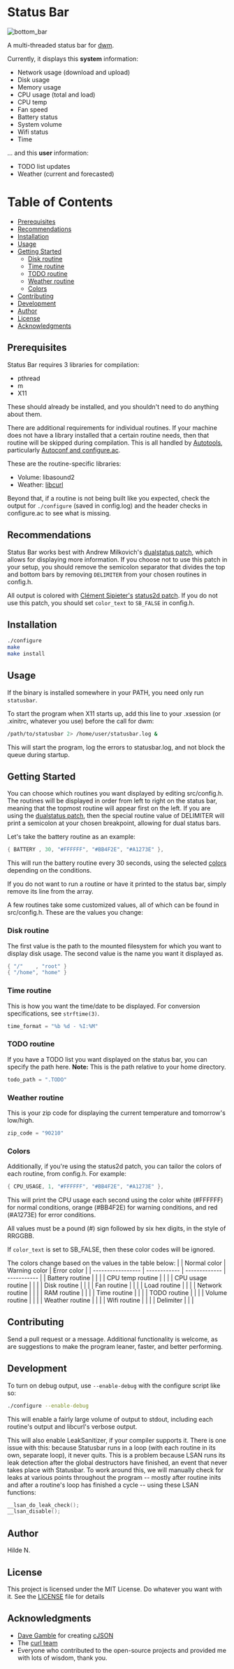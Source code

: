 # Status Bar

![bottom_bar](images/bottom_bar.png "Example Output")

A multi-threaded status bar for [dwm](https://dwm.suckless.org/).

Currently, it displays this __system__ information:
* Network usage (download and upload)
* Disk usage
* Memory usage
* CPU usage (total and load)
* CPU temp
* Fan speed
* Battery status
* System volume
* Wifi status
* Time

... and this __user__ information:
* TODO list updates
* Weather (current and forecasted)


# Table of Contents #
* [Prerequisites](#prerequisites)
* [Recommendations](#recommendations)
* [Installation](#installation)
* [Usage](#usage)
* [Getting Started](#getting-started)
	* [Disk routine](#disk-routine)
	* [Time routine](#time-routine)
	* [TODO routine](#todo-routine)
	* [Weather routine](#weather-routine)
	* [Colors](#colors)
* [Contributing](#contributing)
* [Development](#development)
* [Author](#author)
* [License](#license)
* [Acknowledgments](#acknowledgments)


## Prerequisites ##
Status Bar requires 3 libraries for compilation:
* pthread
* m
* X11

These should already be installed, and you shouldn't need to do anything about them.

There are additional requirements for individual routines. If your machine does not have a library installed that
a certain routine needs, then that routine will be skipped during compilation. This is all handled by
[Autotools](https://www.gnu.org/software/automake/manual/html_node/Autotools-Introduction.html),
particularly [Autoconf and configure.ac](https://www.gnu.org/software/autoconf/autoconf.html).

These are the routine-specific libraries:
* Volume: libasound2
* Weather: [libcurl](https://curl.haxx.se/libcurl/)

Beyond that, if a routine is not being built like you expected, check the output for `./configure` (saved in config.log)
and the header checks in configure.ac to see what is missing.


## Recommendations ##
Status Bar works best with Andrew Milkovich's [dualstatus patch](https://dwm.suckless.org/patches/dualstatus/), which
allows for displaying more information. If you choose not to use this patch in your setup, you should remove the
semicolon separator that divides the top and bottom bars by removing `DELIMITER` from your chosen routines in config.h.

All output is colored with [Clément Sipieter's](https://github.com/sipi) [status2d patch](https://dwm.suckless.org/patches/status2d/).
If you do not use this patch, you should set `color_text` to `SB_FALSE` in config.h.


## Installation ##
```sh
./configure
make
make install
```


## Usage ##
If the binary is installed somewhere in your PATH, you need only run `statusbar`.

To start the program when X11 starts up, add this line to your .xsession (or .xinitrc, whatever you use)
before the call for dwm:
```sh
/path/to/statusbar 2> /home/user/statusbar.log &
```
This will start the program, log the errors to statusbar.log, and not block the queue during startup.


## Getting Started ##
You can choose which routines you want displayed by editing src/config.h. The routines will be displayed in order
from left to right on the status bar, meaning that the topmost routine will appear first on the left. If you are
using the [dualstatus patch](#recommendations), then the special routine value of DELIMITER will print a semicolon
at your chosen breakpoint, allowing for dual status bars.

Let's take the battery routine as an example:
```c
{ BATTERY , 30, "#FFFFFF", "#BB4F2E", "#A1273E" },
```
This will run the battery routine every 30 seconds, using the selected [colors](#colors) depending on the conditions.

If you do not want to run a routine or have it printed to the status bar, simply remove its line from the array.

A few routines take some customized values, all of which can be found in src/config.h. These are the values you change:

### Disk routine ###
The first value is the path to the mounted filesystem for which you want to display disk usage.
The second value is the name you want it displayed as.
```c
{ "/"    , "root" }
{ "/home", "home" }
```

### Time routine ###
This is how you want the time/date to be displayed. For conversion specifications, see `strftime(3)`.
```c
time_format = "%b %d - %I:%M"
```

### TODO routine ###
If you have a TODO list you want displayed on the status bar, you can specify the path here.
__Note:__ This is the path relative to your home directory.
```c
todo_path = ".TODO"
```

### Weather routine ###
This is your zip code for displaying the current temperature and tomorrow's low/high.
```c
zip_code = "90210"
```

### Colors ###
Additionally, if you're using the status2d patch, you can tailor the colors of each routine, from config.h.
For example:
```c
{ CPU_USAGE, 1, "#FFFFFF", "#BB4F2E", "#A1273E" },
```
This will print the CPU usage each second using the color white (#FFFFFF) for normal conditions,
orange (#BB4F2E) for warning conditions, and red (#A1273E) for error conditions.

All values must be a pound (#) sign followed by six hex digits, in the style of RRGGBB.

If `color_text` is set to SB_FALSE, then these color codes will be ignored.

The colors change based on the values in the table below:
|                   | Normal color | Warning color | Error color |
| ----------------- | ------------ | ------------- | ----------- |
| Battery routine   |              |               |
| CPU temp routine  |              |               |
| CPU usage routine |              |               |
| Disk routine      |              |               |
| Fan routine       |              |               |
| Load routine      |              |               |
| Network routine   |              |               |
| RAM routine       |              |               |
| Time routine      |              |               |
| TODO routine      |              |               |
| Volume routine    |              |               |
| Weather routine   |              |               |
| Wifi routine      |              |               |
| Delimiter         |              |               |


## Contributing ##
Send a pull request or a message. Additional functionality is welcome, as are suggestions to make the program leaner,
faster, and better performing.


## Development ##
To turn on debug output, use `--enable-debug` with the configure script like so:
```sh
./configure --enable-debug
```
This will enable a fairly large volume of output to stdout, including each routine's output and libcurl's verbose
output.

This will also enable LeakSanitizer, if your compiler supports it. There is one issue with this: because Statusbar runs
in a loop (with each routine in its own, separate loop), it never quits. This is a problem because LSAN runs its leak
detection after the global destructors have finished, an event that never takes place with Statusbar. To work around
this, we will manually check for leaks at various points throughout the program -- mostly after routine inits and after
a routine's loop has finished a cycle -- using these LSAN functions:
```c
__lsan_do_leak_check();
__lsan_disable();
```


## Author ##
Hilde N.


## License ##
This project is licensed under the MIT License. Do whatever you want with it.
See the [LICENSE](LICENSE) file for details


## Acknowledgments ##
* [Dave Gamble](https://github.com/DaveGamble) for creating [cJSON](https://github.com/DaveGamble/cJSON)
* The [curl team](https://www.haxx.se/curl.html)
* Everyone who contributed to the open-source projects and provided me with lots of wisdom, thank you.
